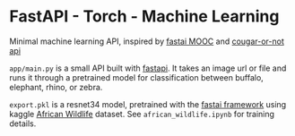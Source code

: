 # FastAPI - Torch - Machine Learning

Minimal machine learning API, inspired by [fastai MOOC](https://course.fast.ai/) and [cougar-or-not api](https://github.com/simonw/cougar-or-not)

`app/main.py` is a small API built with [fastapi](https://fastapi.tiangolo.com/). It takes an image url or file and runs it through a pretrained model for classification between buffalo, elephant, rhino, or zebra.

`export.pkl` is a resnet34 model, pretrained with the [fastai framework](https://github.com/fastai/fastai) using kaggle [African Wildlife](https://www.kaggle.com/biancaferreira/african-wildlife) dataset. See `african_wildlife.ipynb` for training details.


